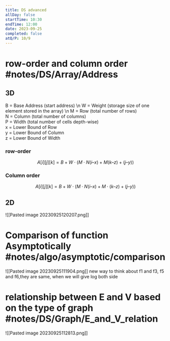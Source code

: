 ```yaml
---
title: DS advanced
allDay: false
startTime: 10:30
endTime: 12:00
date: 2023-09-25
completed: false
atQ/P: 10/9
---
```


# row-order and column order #notes/DS/Array/Address 

## 3D

B = Base Address (start address)  \n
W = Weight (storage size of one element stored in the array) \n
M = Row (total number of rows)  
N = Column (total number of columns)  
P = Width (total number of cells depth-wise)  
x = Lower Bound of Row  
y = Lower Bound of Column  
z = Lower Bound of Width 

### row-order
$$A[i][j][k]= B + W\cdot(M\cdot N(i – x) + M(k – z) + (j – y))$$
### Column order
$$A[i][j][k]= B + W \cdot (M \cdot N(i – x) + M\cdot(k – z) + (j – y))$$


## 2D
![[Pasted image 20230925120207.png]]


# Comparison of function Asymptotically #notes/algo/asymptotic/comparison
![[Pasted image 20230925111904.png]] new way to think about f1 and f3, f5 and f6,they are same, when we will give log both side

#  relationship between E and V based on the type of graph #notes/DS/Graph/E_and_V_relation
 ![[Pasted image 20230925112813.png]]
